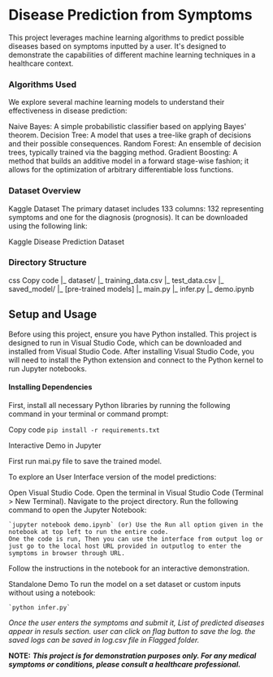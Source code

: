 # Disease Prediction from Symptoms
This project leverages machine learning algorithms to predict possible diseases based on symptoms inputted by a user. It's designed to demonstrate the capabilities of different machine learning techniques in a healthcare context.

### Algorithms Used
We explore several machine learning models to understand their effectiveness in disease prediction:

Naive Bayes: A simple probabilistic classifier based on applying Bayes' theorem.
Decision Tree: A model that uses a tree-like graph of decisions and their possible consequences.
Random Forest: An ensemble of decision trees, typically trained via the bagging method.
Gradient Boosting: A method that builds an additive model in a forward stage-wise fashion; it allows for the optimization of arbitrary differentiable loss functions.

### Dataset Overview
Kaggle Dataset
The primary dataset includes 133 columns: 132 representing symptoms and one for the diagnosis (prognosis). It can be downloaded using the following link:

Kaggle Disease Prediction Dataset

### Directory Structure
css
Copy code
|_ dataset/
         |_ training_data.csv
         |_ test_data.csv
|_ saved_model/
         |_ [pre-trained models]
|_ main.py
|_ infer.py
|_ demo.ipynb

## Setup and Usage
Before using this project, ensure you have Python installed. This project is designed to run in Visual Studio Code, which can be downloaded and installed from Visual Studio Code. After installing Visual Studio Code, you will need to install the Python extension and connect to the Python kernel to run Jupyter notebooks.

#### Installing Dependencies
First, install all necessary Python libraries by running the following command in your terminal or command prompt:

Copy code
    `pip install -r requirements.txt`

 Interactive Demo in Jupyter

First run mai.py file to save the trained model.

To explore an User Interface version of the model predictions:

Open Visual Studio Code.
Open the terminal in Visual Studio Code (Terminal > New Terminal).
Navigate to the project directory.
Run the following command to open the Jupyter Notebook:

    `jupyter notebook demo.ipynb` (or) Use the Run all option given in the notebook at top left to run the entire code.
    One the code is run, Then you can use the interface from output log or just go to the local host URL provided in outputlog to enter the symptoms in browser through URL.

Follow the instructions in the notebook for an interactive demonstration.

Standalone Demo
To run the model on a set dataset or custom inputs without using a notebook:

    `python infer.py`

*Once the user enters the symptoms and submit it, List of predicted diseases appear in resuls section. user can click on flag button to save the log. the saved logs can be saved in log.csv file in Flagged folder.*

**NOTE:** ***This project is for demonstration purposes only. For any medical symptoms or conditions, please consult a healthcare professional.***
